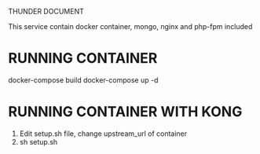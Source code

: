 THUNDER DOCUMENT

This service contain docker container, mongo, nginx and php-fpm included

# RUNNING CONTAINER

docker-compose build
docker-compose up -d

# RUNNING CONTAINER WITH KONG
1. Edit setup.sh file, change upstream_url of container
2. sh setup.sh